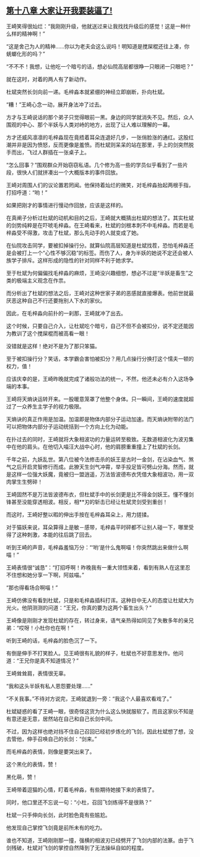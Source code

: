 ## [第十八章 大家让开我要装逼了!](https://www.xxbiquge.com/11_11207/5463441.html)


  王崎笑得很灿烂：“我刚刚升级，他就送过来让我找找升级后的感觉！这是一种什么样的精神啊！”

  “这是舍己为人的精神……你以为老夫会这么说吗！明知道是搅屎棍还往上凑，你蜣螂化形的吗？”

  “不不不！我想，让他吃一个暗亏的话，想必仙院高层都很睁一只眼闭一只眼吧？”

  就在这时，对着的两人有了新动作。

  杜斌突然长剑向前一递。毛梓淼本就紧绷的神经立即崩断，扑向杜斌。

  “糟！”王崎心念一动，展开身法冲了过去。

  方才与王崎说话的那个弟子只觉得眼前一黑。身边的同学就消失不见。然后，众人围观的中心、那个半妖与人类对峙的地方，出现了让人难以理解的一幕。

  方才还威风凛凛的毛梓淼现在竟捂着耳朵连退好几步，一张俏脸涨的通红。这股红潮并非是因为愤怒，反而更像是羞愤。而杜斌则呆呆的站在那里，手上的剑突然脱手而出，飞过人群插在一张桌子上。

  “怎么回事？”围观群众开始窃窃私语。几个修为高一些的学员似乎看到了一些片段，很快人们就拼凑出一个大概版本的事件回放。

  王崎对周围人们的议论置若罔闻。他保持着灿烂的微笑，对毛梓淼抬起两根手指，打招呼道：“哟！”

  如果把刚才的事情进行慢动作回放，应该是这样的。

  在真阐子分析过杜斌的动机和目的之后，王崎就大概猜出杜斌的想法了。其实杜斌的剑势纯粹是在吓唬毛梓淼。在王崎看来，杜斌的剑根本刺不中毛梓淼。而若是毛梓淼受不得激，攻击了杜斌，那么先动手的人就变成了她。

  在仙院攻击同学，要被扣掉操行分。就算仙院高层知道是杜斌找茬，恐怕毛梓淼还是会被打上一个“心性不够沉稳”的标签。而伤了人，身为半妖的她说不定还会被人族学子排斥。这样形成的隐性的针对同样不利于她求学。

  至于杜斌为何偏偏找毛梓淼的麻烦，王崎没兴趣细想，想必不过是“半妖是畜生”之类的极端主义观念在作祟。

  而分析出了杜斌的想法之后，王崎对这种世家子弟的恶感就直接爆表。他前世就最厌恶这种自己不行还要拖别人下水的家伙。

  因此，在毛梓淼向前扑的一刹那，王崎就冲了出去。

  这个时候，只要自己介入，让杜斌吃个暗亏，自己不但不会被扣分，说不定还能因为教训了这个搅屎棍而被高看一眼！

  没错就是这样！绝对不是为了那只笨猫。

  至于被扣操行分？笑话，本学霸会害怕被扣分？用几点操行分换打这个懦夫一顿的权力，值！

  应该庆幸的是，王崎昨晚就完成了诸般功法的统一，不然，他还未必有介入这场争端的本事。

  王崎将天熵诀运转开来。一股暖意笼罩了他整个身体。只一瞬间，王崎的速度就超过了一众养生主学子的视力极限。

  天熵诀的真正作用是加温。加温即是物体内部分子运动加速。而天熵诀附带的法门可以把物体内部分子运动统括到一个方向上化为动能。

  在扑过去的同时，王崎就将大象相波功的力量运转至极致。无数道相波化为波刃集中在他的肩头。在他切入喵汪大战中心时，他的肩膀重重撞上了杜斌的长剑。

  千年之前，九妖乱世。第八位被今法修击杀的妖王是古时一金剑，在沾染血气、煞气之后开启灵智修行而成。此獠天生剑气冲霄，举手投足皆可劈山分海。然而，就是这样一位强大妖魔，竟被归一盟逍遥，万法皆波德布衣凭借大象相波功，用一双肉掌生生劈碎！

  王崎固然不是万法皆波德布衣，但杜斌手中的长剑更是比不得金剑妖王。懂不懂剑锋甚至没能穿透相波。相反，相**刃的斩击已经让杜斌灵剑受到重创！

  而这时，王崎好整以暇的伸出手按在毛梓淼耳朵上，用力搓揉。

  对于猫妖来说，耳朵算得上是敏－感带，毛梓淼平时砰都不让别人碰一下，哪里受得了这种刺激，本能的往后跳了回去。

  听到王崎的声音，毛梓淼羞恼万分：“‘哟’是什么鬼啊喵！你突然跳出来做什么啊喵！”

  王崎表情很“诚恳”：“打招呼啊！昨晚我有一重大领悟来着，看到有熟人在这里忍不住想和她分享一下啊，阿兹喵。”

  “那也得看场合啊喵！”

  王崎仿佛没有看到杜斌，只是和毛梓淼插科打诨。这种目中无人的态度让杜斌大为光火。他阴测测的问道：“王兄，你真的要为这两个畜生出头？”

  王崎像是刚刚才发现杜斌的存在，转过身来，语气亲热得如同见了失散多年的亲兄弟：“哎呀！小杜你也在啊！”

  听到王崎的话，毛梓淼的脸色沉了一下。

  有倒是伸手不打笑脸人。见王崎很有礼貌的样子，杜斌也不好意思发作。他问道：“王兄你是真不知道情况？”

  王崎耸耸肩，表情很无辜。

  “我和这头半妖有私人恩怨要处理……”

  “不关我事。”不待对方说完，王崎就退到一旁：“我这个人最喜欢看戏了。”

  杜斌疑惑的看了王崎一眼，很奇怪这货为什么这么快就服软了。而且这家伙不知是有意还是无意，居然站在自己和自己长剑中间。

  不过，因为这样也绝对挡不住自己召回已经初步炼化的飞剑，因此杜斌想了想，没去管他，伸手召唤自己的长剑：“剑来。”

  而毛梓淼的表情，则像是要哭出来了。

  这个黑化的表情，赞！

  黑化萌，赞！

  王崎带着逗猫的心情，盯着毛梓淼，有些期待她接下来的表情了。

  同时，他口里还不忘说一句：“小杜，召回飞剑练得不是很熟？”

  杜斌一只手伸向长剑，此时脸色竟有些尴尬。

  他发现自己掌控飞剑竟是前所未有的吃力。

  谁也不知道，王崎刚刚那一撞，强横的相波刃已经劈开了飞剑内部的法篆。由于飞剑残破，杜斌对飞剑的掌控自然降到了无法操纵自如的程度。

  

